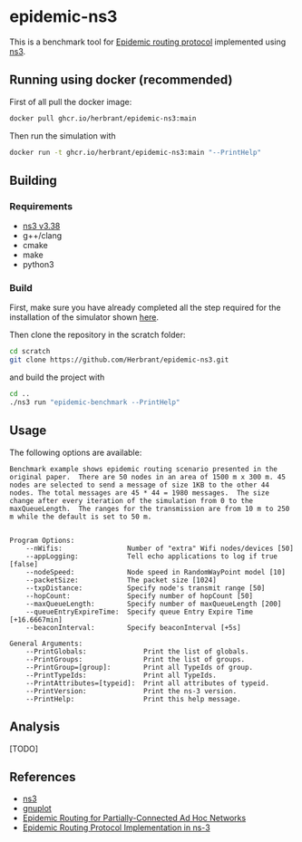 # epidemic-ns3
This is a benchmark tool for [Epidemic routing protocol](http://issg.cs.duke.edu/epidemic/epidemic.pdf) implemented using [ns3](https://www.nsnam.org).

## Running using docker (recommended)
First of all pull the docker image:
```bash
docker pull ghcr.io/herbrant/epidemic-ns3:main
```

Then run the simulation with
```bash
docker run -t ghcr.io/herbrant/epidemic-ns3:main "--PrintHelp"
```

## Building
### Requirements
- [ns3 v3.38](https://www.nsnam.org)
- g++/clang
- cmake
- make
- python3

### Build
First, make sure you have already completed all the step required for the installation of the simulator shown [here](https://www.nsnam.org/docs/installation/html/quick-start.html).

Then clone the repository in the scratch folder:
```bash
cd scratch
git clone https://github.com/Herbrant/epidemic-ns3.git
```

and build the project with
```bash
cd ..
./ns3 run "epidemic-benchmark --PrintHelp"
```

## Usage
The following options are available:
```
Benchmark example shows epidemic routing scenario presented in the original paper.  There are 50 nodes in an area of 1500 m x 300 m. 45 nodes are selected to send a message of size 1KB to the other 44 nodes. The total messages are 45 * 44 = 1980 messages.  The size change after every iteration of the simulation from 0 to the maxQueueLength.  The ranges for the transmission are from 10 m to 250 m while the default is set to 50 m.


Program Options:
    --nWifis:                Number of "extra" Wifi nodes/devices [50]
    --appLogging:            Tell echo applications to log if true [false]
    --nodeSpeed:             Node speed in RandomWayPoint model [10]
    --packetSize:            The packet size [1024]
    --txpDistance:           Specify node's transmit range [50]
    --hopCount:              Specify number of hopCount [50]
    --maxQueueLength:        Specify number of maxQueueLength [200]
    --queueEntryExpireTime:  Specify queue Entry Expire Time [+16.6667min]
    --beaconInterval:        Specify beaconInterval [+5s]

General Arguments:
    --PrintGlobals:              Print the list of globals.
    --PrintGroups:               Print the list of groups.
    --PrintGroup=[group]:        Print all TypeIds of group.
    --PrintTypeIds:              Print all TypeIds.
    --PrintAttributes=[typeid]:  Print all attributes of typeid.
    --PrintVersion:              Print the ns-3 version.
    --PrintHelp:                 Print this help message.
```

## Analysis
[TODO]

## References
- [ns3](https://www.nsnam.org)
- [gnuplot](http://www.gnuplot.info/)
- [Epidemic Routing for Partially-Connected Ad Hoc Networks](http://issg.cs.duke.edu/epidemic/epidemic.pdf)
- [Epidemic Routing Protocol Implementation in ns-3](https://www.researchgate.net/profile/Dongsheng-Zhang-4/publication/300655340_Epidemic_routing_protocol_implementation_in_ns-3/links/5ab5d7e445851515f59a81f3/Epidemic-routing-protocol-implementation-in-ns-3.pdf)